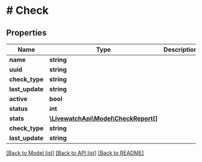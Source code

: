 # # Check

## Properties

Name | Type | Description | Notes
------------ | ------------- | ------------- | -------------
**name** | **string** |  | [optional]
**uuid** | **string** |  | [optional]
**check_type** | **string** |  | [optional]
**last_update** | **string** |  | [optional]
**active** | **bool** |  | [optional]
**status** | **int** |  | [optional]
**stats** | [**\LivewatchApi\Model\CheckReport[]**](CheckReport.md) |  | [optional]
**check_type** | **string** |  | [optional]
**last_update** | **string** |  | [optional]

[[Back to Model list]](../../README.md#models) [[Back to API list]](../../README.md#endpoints) [[Back to README]](../../README.md)
